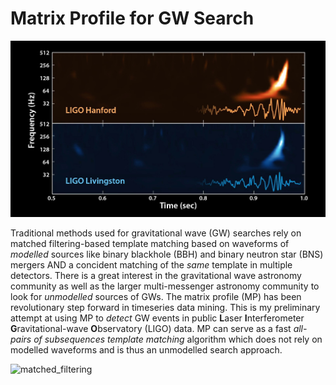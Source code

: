 # Matrix Profile for GW Search

![gw150914](assets/GW150914_chip_figure.jpg)

Traditional methods used for gravitational wave (GW) searches rely on matched filtering-based template matching based on waveforms of _modelled_ sources like binary blackhole (BBH) and binary neutron star (BNS) mergers AND a concident matching of the _same_ template in multiple detectors. There is a great interest in the gravitational wave astronomy community as well as the larger multi-messenger astronomy community to look for _unmodelled_ sources of GWs. The matrix profile (MP) has been revolutionary step forward in timeseries data mining. This is my preliminary attempt at using MP to _detect_ GW events in public **L**aser **I**nterferometer **G**ravitational-wave **O**bservatory (LIGO) data. MP can serve as a fast _all-pairs of subsequences template matching_ algorithm which does not rely on modelled waveforms and is thus an unmodelled search approach.

![matched_filtering](assets/ligo_matched_filtering_vizualization.gif)